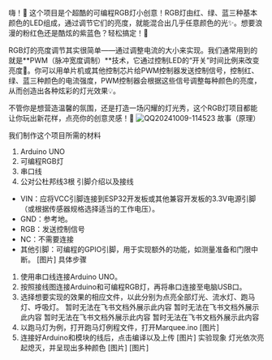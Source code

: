 
嗨！👋 这个项目是个超酷的可编程RGB灯小创意！RGB灯由红、绿、蓝三种基本颜色的LED组成，通过调节它们的亮度，就能混合出几乎任意颜色的光✨。想要浪漫的粉红色还是酷炫的紫蓝色？轻松搞定！🎨  

RGB灯的亮度调节其实很简单——通过调整电流的大小来实现。我们通常用到的就是**PWM（脉冲宽度调制）**技术，它通过控制LED的“开关”时间比例来改变亮度🌈。你可以用单片机或其他控制芯片给PWM控制器发送控制信号，控制红、绿、蓝三种颜色的电流强度，PWM控制器会根据这些信号调整每种颜色的亮度，从而创造出各种炫彩的灯光效果💡。  

不管你是想营造温馨的氛围，还是打造一场闪耀的灯光秀，这个RGB灯项目都能让你玩出新花样，点亮你的创意灵感！🚀
![QQ20241009-114523](https://github.com/user-attachments/assets/fe60ac31-4235-4fdc-ab48-8893f06db0f1)
故事（原理）

我们制作这个项目所需的材料
1. Arduino UNO
2. 可编程RGB灯
3. 串口线
4. 公对公杜邦线3根
引脚介绍以及接线
- VIN：应将VCC引脚连接到ESP32开发板或其他兼容开发板的3.3V电源引脚（或根据传感器规格选择适当的工作电压）。
- GND：参考地。
- RGB：发送控制信号
- NC：不需要连接
- 其他引脚：可编程的GPIO引脚，用于实现额外的功能，如测量准备和门限中断。
[图片]
具体步骤
1. 使用串口线连接Arduino UNO。
2. 按照接线图连接Arduino和可编程RGB灯，再将串口连接至电脑USB口。
3. 选择想要实现的效果的相应文件，以此分别为点亮全部灯光、流水灯、跑马灯、呼吸灯。
暂时无法在飞书文档外展示此内容
暂时无法在飞书文档外展示此内容
暂时无法在飞书文档外展示此内容
暂时无法在飞书文档外展示此内容
4. 以跑马灯为例，打开跑马灯例程文件，打开Marquee.ino
[图片]
5.  连接好Arduino和模块的线后，点击编译以及上传
[图片]
实验现象
灯光依次亮起熄灭，并呈现出多种颜色
[图片]
[图片]
